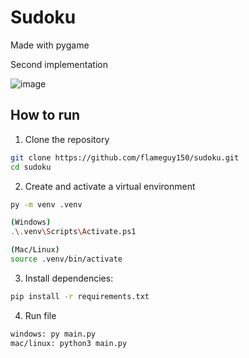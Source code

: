 # Sudoku
Made with pygame

Second implementation

![image](https://github.com/user-attachments/assets/ad8d161f-b7e8-498e-beb1-d84dd691c90d)

## How to run

1. Clone the repository
```bash
git clone https://github.com/flameguy150/sudoku.git
cd sudoku
```

2. Create and activate a virtual environment
```bash
py -m venv .venv

(Windows)
.\.venv\Scripts\Activate.ps1

(Mac/Linux)
source .venv/bin/activate
```

3. Install dependencies:

```bash
pip install -r requirements.txt

```
4. Run file
```bash
windows: py main.py
mac/linux: python3 main.py
```

